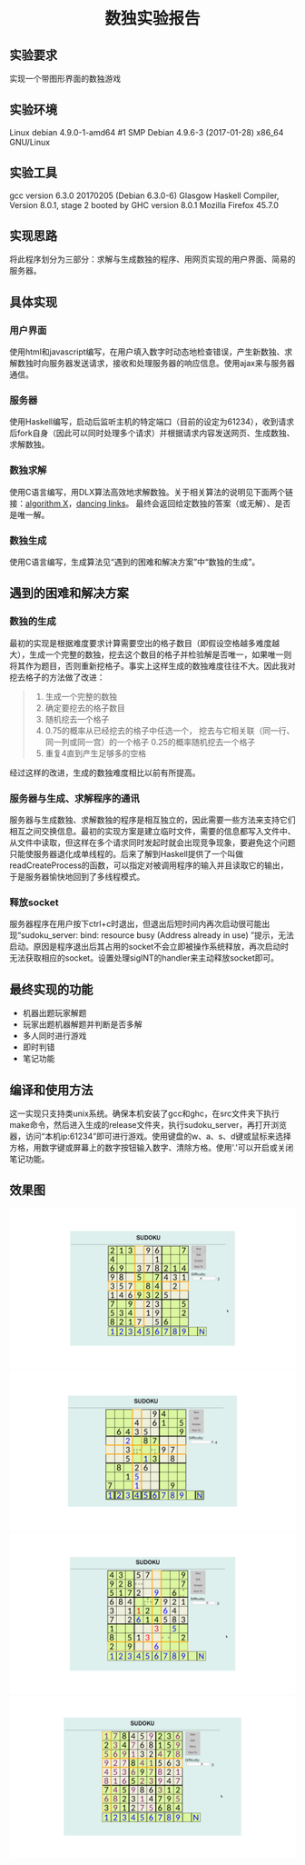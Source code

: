 # <center>数独实验报告</center>
## 实验要求
实现一个带图形界面的数独游戏

## 实验环境
Linux debian 4.9.0-1-amd64 #1 SMP Debian 4.9.6-3 (2017-01-28) x86_64 GNU/Linux

## 实验工具
gcc version 6.3.0 20170205 (Debian 6.3.0-6)
Glasgow Haskell Compiler, Version 8.0.1, stage 2 booted by GHC version 8.0.1
Mozilla Firefox 45.7.0

## 实现思路
将此程序划分为三部分：求解与生成数独的程序、用网页实现的用户界面、简易的服务器。

## 具体实现
### 用户界面
使用html和javascript编写，在用户填入数字时动态地检查错误，产生新数独、求解数独时向服务器发送请求，接收和处理服务器的响应信息。使用ajax来与服务器通信。

### 服务器
使用Haskell编写，启动后监听主机的特定端口（目前的设定为61234），收到请求后fork自身（因此可以同时处理多个请求）并根据请求内容发送网页、生成数独、求解数独。

### 数独求解
使用C语言编写，用DLX算法高效地求解数独。关于相关算法的说明见下面两个链接：[algorithm X](https://en.wikipedia.org/wiki/Knuth's_Algorithm_X)，[dancing links](https://en.wikipedia.org/wiki/Dancing_Links)。
最终会返回给定数独的答案（或无解）、是否是唯一解。

### 数独生成
使用C语言编写，生成算法见“遇到的困难和解决方案”中“数独的生成”。

## 遇到的困难和解决方案
### 数独的生成
最初的实现是根据难度要求计算需要空出的格子数目（即假设空格越多难度越大），生成一个完整的数独，挖去这个数目的格子并检验解是否唯一，如果唯一则将其作为题目，否则重新挖格子。事实上这样生成的数独难度往往不大。因此我对挖去格子的方法做了改进：
> 1. 生成一个完整的数独
> 2. 确定要挖去的格子数目
> 3. 随机挖去一个格子
> 4. 0.75的概率从已经挖去的格子中任选一个， 挖去与它相关联（同一行、同一列或同一宫）的一个格子
  0.25的概率随机挖去一个格子
> 5. 重复4直到产生足够多的空格

经过这样的改进，生成的数独难度相比以前有所提高。

### 服务器与生成、求解程序的通讯
服务器与生成数独、求解数独的程序是相互独立的，因此需要一些方法来支持它们相互之间交换信息。最初的实现方案是建立临时文件，需要的信息都写入文件中、从文件中读取，但这样在多个请求同时发起时就会出现竞争现象，要避免这个问题只能使服务器退化成单线程的。后来了解到Haskell提供了一个叫做readCreateProcess的函数，可以指定对被调用程序的输入并且读取它的输出，于是服务器愉快地回到了多线程模式。

### 释放socket
服务器程序在用户按下ctrl+c时退出，但退出后短时间内再次启动很可能出现“sudoku_server: bind: resource busy (Address already in use)
”提示，无法启动。原因是程序退出后其占用的socket不会立即被操作系统释放，再次启动时无法获取相应的socket。设置处理sigINT的handler来主动释放socket即可。

## 最终实现的功能
* 机器出题玩家解题
* 玩家出题机器解题并判断是否多解
* 多人同时进行游戏
* 即时判错
* 笔记功能

## 编译和使用方法
这一实现只支持类unix系统。确保本机安装了gcc和ghc，在src文件夹下执行make命令，然后进入生成的release文件夹，执行sudoku_server，再打开浏览器，访问“本机ip:61234”即可进行游戏。使用键盘的w、a、s、d键或鼠标来选择方格，用数字键或屏幕上的数字按钮输入数字、清除方格。使用'.'可以开启或关闭笔记功能。

## 效果图
![](./1.png)
![](./2.png)
![](./3.png)
![](./4.png)
